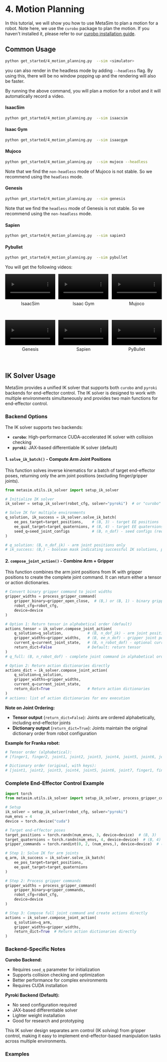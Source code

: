 # 4. Motion Planning
In this tutorial, we will show you how to use MetaSim to plan a motion for a robot.
Note here, we use the `curobo` package to plan the motion. If you haven't installed it, please refer to our [curobo installation guide](http://127.0.0.1:8000/metasim/get_started/advanced_installation/curobo.html).

## Common Usage

```bash
python get_started/4_motion_planning.py  --sim <simulator>
```
you can also render in the headless mode by adding `--headless` flag. By using this, there will be no window popping up and the rendering will also be faster.

By running the above command, you will plan a motion for a robot and it will automatically record a video.


#### IsaacSim
```bash
python get_started/4_motion_planning.py  --sim isaacsim
```

#### Isaac Gym
```bash
python get_started/4_motion_planning.py  --sim isaacgym
```

#### Mujoco
```bash
python get_started/4_motion_planning.py  --sim mujoco --headless
```
Note that we find the `non-headless` mode of Mujoco is not stable. So we recommend using the `headless` mode.


#### Genesis
```bash
python get_started/4_motion_planning.py  --sim genesis
```
Note that we find the `headless` mode of Genesis is not stable. So we recommend using the `non-headless` mode.

#### Sapien
```bash
python get_started/4_motion_planning.py  --sim sapien3
```

#### Pybullet
```bash
python get_started/4_motion_planning.py  --sim pybullet
```

You will get the following videos:

<div style="display: flex; flex-wrap: wrap; justify-content: space-between; gap: 10px;">
    <div style="display: flex; justify-content: space-between; width: 100%; margin-bottom: 20px;">
        <div style="width: 32%; text-align: center;">
            <video width="100%" autoplay loop muted playsinline>
                <source src="https://roboverse.wiki/_static/standard_output/4_motion_planning_isaaclab.mp4" type="video/mp4">
            </video>
            <p style="margin-top: 5px;">IsaacSim</p>
        </div>
        <div style="width: 32%; text-align: center;">
            <video width="100%" autoplay loop muted playsinline>
                <source src="https://roboverse.wiki/_static/standard_output/4_motion_planning_isaacgym.mp4" type="video/mp4">
            </video>
            <p style="margin-top: 5px;">Isaac Gym</p>
        </div>
        <div style="width: 32%; text-align: center;">
            <video width="100%" autoplay loop muted playsinline>
                <source src="https://roboverse.wiki/_static/standard_output/4_motion_planning_mujoco.mp4" type="video/mp4">
            </video>
            <p style="margin-top: 5px;">Mujoco</p>
        </div>
    </div>
    <div style="display: flex; justify-content: space-between; width: 100%; margin-bottom: 20px;">
        <div style="width: 32%; text-align: center;">
            <video width="100%" autoplay loop muted playsinline>
                <source src="https://roboverse.wiki/_static/standard_output/4_motion_planning_genesis.mp4" type="video/mp4">
            </video>
            <p style="margin-top: 5px;">Genesis</p>
        </div>
        <div style="width: 32%; text-align: center;">
            <video width="100%" autoplay loop muted playsinline>
                <source src="https://roboverse.wiki/_static/standard_output/4_motion_planning_sapien3.mp4" type="video/mp4">
            </video>
            <p style="margin-top: 5px;">Sapien</p>
        </div>
        <div style="width: 32%; text-align: center;">
            <video width="100%" autoplay loop muted playsinline>
                <source src="https://roboverse.wiki/_static/standard_output/4_motion_planning_pybullet.mp4" type="video/mp4">
            </video>
            <p style="margin-top: 5px;">PyBullet</p>
        </div>
    </div>

</div>



## IK Solver Usage

MetaSim provides a unified IK solver that supports both `curobo` and `pyroki` backends for end-effector control. The IK solver is designed to work with multiple environments simultaneously and provides two main functions for end-effector control.

### Backend Options

The IK solver supports two backends:

- **`curobo`**: High-performance CUDA-accelerated IK solver with collision checking
- **`pyroki`**: JAX-based differentiable IK solver (default)


#### 1. `solve_ik_batch()` - Compute Arm Joint Positions

This function solves inverse kinematics for a batch of target end-effector poses, returning only the arm joint positions (excluding finger/gripper joints).

```python
from metasim.utils.ik_solver import setup_ik_solver

# Initialize IK solver
ik_solver = setup_ik_solver(robot_cfg, solver="pyroki")  # or "curobo"

# Solve IK for multiple environments
q_solution, ik_success = ik_solver.solve_ik_batch(
    ee_pos_target=target_positions,    # (B, 3) - target EE positions
    ee_quat_target=target_quaternions, # (B, 4) - target EE quaternions (wxyz)
    seed_q=seed_joint_configs          # (B, n_dof) - seed configs (required for curobo)
)

# q_solution: (B, n_dof_ik) - arm joint positions only
# ik_success: (B,) - boolean mask indicating successful IK solutions, pyroki does not need this
```

#### 2. `compose_joint_action()` - Combine Arm + Gripper


This function combines the arm joint positions from IK with gripper positions to create the complete joint command. It can return either a tensor or action dictionaries.

```python
# Convert binary gripper command to joint widths
gripper_widths = process_gripper_command(
    gripper_binary=gripper_open_close,  # (B,) or (B, 1) - binary gripper state
    robot_cfg=robot_cfg,
    device=device
)

# Option 1: Return tensor in alphabetical order (default)
actions_tensor = ik_solver.compose_joint_action(
    q_solution=q_solution,           # (B, n_dof_ik) - arm joint positions from IK
    gripper_widths=gripper_widths,   # (B, ee_n_dof) - gripper joint positions
    current_q=current_joint_state,   # (B, n_robot_dof) - optional current state
    return_dict=False                # Default: return tensor
)
# q_full: (B, n_robot_dof) - complete joint command in alphabetical order

# Option 2: Return action dictionaries directly
actions_dict = ik_solver.compose_joint_action(
    q_solution=q_solution,
    gripper_widths=gripper_widths,
    current_q=current_joint_state,
    return_dict=True                 # Return action dictionaries
)
# actions: list of action dictionaries for env execution
```

**Note on Joint Ordering:**
- **Tensor output** (`return_dict=False`): Joints are ordered alphabetically, including end-effector joints
- **Dictionary output** (`return_dict=True`): Joints maintain the original dictionary order from robot configuration

**Example for Franka robot:**
```python
# Tensor order (alphabetical):
# [finger1, finger2, joint1, joint2, joint3, joint4, joint5, joint6, joint7]

# Dictionary order (original, with keys):
# [joint1, joint2, joint3, joint4, joint5, joint6, joint7, finger1, finger2]
```

### Complete End-Effector Control Example

```python
import torch
from metasim.utils.ik_solver import setup_ik_solver, process_gripper_command

# Setup
ik_solver = setup_ik_solver(robot_cfg, solver="pyroki")
num_envs = 4
device = torch.device("cuda")

# Target end-effector poses
target_positions = torch.randn(num_envs, 3, device=device)  # (B, 3)
target_quaternions = torch.randn(num_envs, 4, device=device)  # (B, 4) wxyz
gripper_commands = torch.randint(0, 2, (num_envs,), device=device)  # (B,) binary

# Step 1: Solve IK for arm joints
q_arm, ik_success = ik_solver.solve_ik_batch(
    ee_pos_target=target_positions,
    ee_quat_target=target_quaternions
)

# Step 2: Process gripper commands
gripper_widths = process_gripper_command(
    gripper_binary=gripper_commands,
    robot_cfg=robot_cfg,
    device=device
)

# Step 3: Compose full joint command and create actions directly
actions = ik_solver.compose_joint_action(
    q_solution=q_arm,
    gripper_widths=gripper_widths,
    return_dict=True  # Return action dictionaries directly
)

```

### Backend-Specific Notes

**Curobo Backend:**
- Requires `seed_q` parameter for initialization
- Supports collision checking and optimization
- Better performance for complex environments
- Requires CUDA installation

**Pyroki Backend (Default):**
- No seed configuration required
- JAX-based differentiable solver
- Lighter weight installation
- Good for research and prototyping

This IK solver design separates arm control (IK solving) from gripper control, making it easy to implement end-effector-based manipulation tasks across multiple environments.

### Examples
